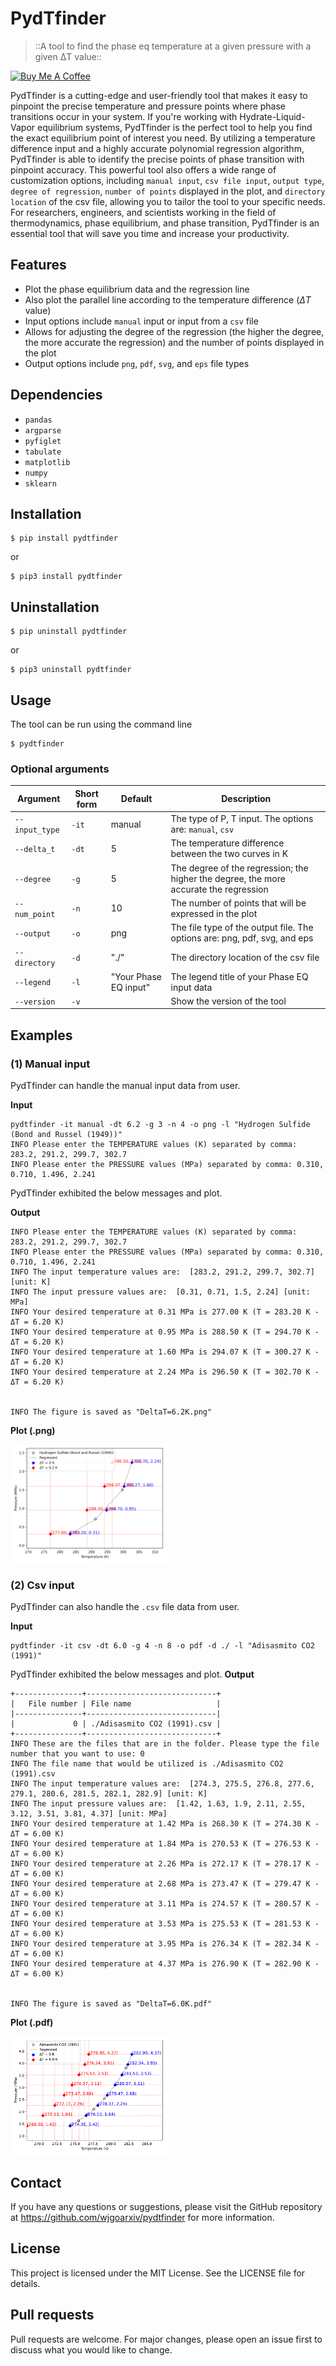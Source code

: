 # **PydTfinder**
> ::A tool to find the phase eq temperature at a given pressure with a given ΔT value::

<a href="https://www.buymeacoffee.com/woojingo" target="_blank"><img src="https://cdn.buymeacoffee.com/buttons/v2/default-red.png" alt="Buy Me A Coffee" style="height: 40px !important;width: 120px !important;" ></a>

PydTfinder is a cutting-edge and user-friendly tool that makes it easy to pinpoint the precise temperature and pressure points where phase transitions occur in your system. If you're working with Hydrate-Liquid-Vapor equilibrium systems, PydTfinder is the perfect tool to help you find the exact equilibrium point of interest you need. By utilizing a temperature difference input and a highly accurate polynomial regression algorithm, PydTfinder is able to identify the precise points of phase transition with pinpoint accuracy. This powerful tool also offers a wide range of customization options, including `manual input`, `csv file input`, `output type`, `degree of regression`, `number of points` displayed in the plot, and `directory location` of the csv file, allowing you to tailor the tool to your specific needs. For researchers, engineers, and scientists working in the field of thermodynamics, phase equilibrium, and phase transition, PydTfinder is an essential tool that will save you time and increase your productivity.

## **Features**
- Plot the phase equilibrium data and the regression line
- Also plot the parallel line according to the temperature difference ($\Delta T$ value)
- Input options include `manual` input or input from a `csv` file
- Allows for adjusting the degree of the regression (the higher the degree, the more accurate the regression) and the number of points displayed in the plot
- Output options include `png`, `pdf`, `svg`, and `eps` file types

## **Dependencies**
- `pandas`
- `argparse`
- `pyfiglet`
- `tabulate`
- `matplotlib`
- `numpy`
- `sklearn`

## **Installation**
```
$ pip install pydtfinder
```
or
```
$ pip3 install pydtfinder
```

## **Uninstallation**
```
$ pip uninstall pydtfinder
```
or
```
$ pip3 uninstall pydtfinder
```

## **Usage**
The tool can be run using the command line 

```
$ pydtfinder
```

### **Optional arguments**
| Argument | Short form | Default | Description |
| --- | --- | --- | --- |
| `--input_type` | `-it` | manual | The type of P, T input. The options are: `manual`, `csv`|
| `--delta_t` | `-dt` | 5 | The temperature difference between the two curves in K |
| `--degree` | `-g` | 5 | The degree of the regression; the higher the degree, the more accurate the regression |
| `--num_point` | `-n` | 10 | The number of points that will be expressed in the plot |
| `--output` | `-o` | png | The file type of the output file. The options are: png, pdf, svg, and eps |
| `--directory` | `-d` | "./" | The directory location of the csv file |
| `--legend` | `-l` | "Your Phase EQ input" | The legend title of your Phase EQ input data |
| `--version` | `-v` | | Show the version of the tool |

## **Examples**
### **(1) Manual input**
PydTfinder can handle the manual input data from user. 

**Input**
```
pydtfinder -it manual -dt 6.2 -g 3 -n 4 -o png -l "Hydrogen Sulfide (Bond and Russel (1949))"
INFO Please enter the TEMPERATURE values (K) separated by comma: 283.2, 291.2, 299.7, 302.7
INFO Please enter the PRESSURE values (MPa) separated by comma: 0.310, 0.710, 1.496, 2.241
```

PydTfinder exhibited the below messages and plot.

**Output**
```
INFO Please enter the TEMPERATURE values (K) separated by comma: 283.2, 291.2, 299.7, 302.7
INFO Please enter the PRESSURE values (MPa) separated by comma: 0.310, 0.710, 1.496, 2.241
INFO The input temperature values are:  [283.2, 291.2, 299.7, 302.7] [unit: K]
INFO The input pressure values are:  [0.31, 0.71, 1.5, 2.24] [unit: MPa]
INFO Your desired temperature at 0.31 MPa is 277.00 K (T = 283.20 K - ΔT = 6.20 K)
INFO Your desired temperature at 0.95 MPa is 288.50 K (T = 294.70 K - ΔT = 6.20 K)
INFO Your desired temperature at 1.60 MPa is 294.07 K (T = 300.27 K - ΔT = 6.20 K)
INFO Your desired temperature at 2.24 MPa is 296.50 K (T = 302.70 K - ΔT = 6.20 K)


INFO The figure is saved as "DeltaT=6.2K.png"
```

**Plot (.png)**

<img src="./run_examples/manual/DeltaT=6.2K.png" height="50%" width="50%">

### **(2) Csv input**
PydTfinder can also handle the `.csv` file data from user. 

**Input**
```
pydtfinder -it csv -dt 6.0 -g 4 -n 8 -o pdf -d ./ -l "Adisasmito CO2 (1991)"
```

PydTfinder exhibited the below messages and plot.
**Output**
```
+---------------+-----------------------------+
|   File number | File name                   |
|---------------+-----------------------------|
|             0 | ./Adisasmito CO2 (1991).csv |
+---------------+-----------------------------+
INFO These are the files that are in the folder. Please type the file number that you want to use: 0
INFO The file name that would be utilized is ./Adisasmito CO2 (1991).csv
INFO The input temperature values are:  [274.3, 275.5, 276.8, 277.6, 279.1, 280.6, 281.5, 282.1, 282.9] [unit: K]
INFO The input pressure values are:  [1.42, 1.63, 1.9, 2.11, 2.55, 3.12, 3.51, 3.81, 4.37] [unit: MPa]
INFO Your desired temperature at 1.42 MPa is 268.30 K (T = 274.30 K - ΔT = 6.00 K)
INFO Your desired temperature at 1.84 MPa is 270.53 K (T = 276.53 K - ΔT = 6.00 K)
INFO Your desired temperature at 2.26 MPa is 272.17 K (T = 278.17 K - ΔT = 6.00 K)
INFO Your desired temperature at 2.68 MPa is 273.47 K (T = 279.47 K - ΔT = 6.00 K)
INFO Your desired temperature at 3.11 MPa is 274.57 K (T = 280.57 K - ΔT = 6.00 K)
INFO Your desired temperature at 3.53 MPa is 275.53 K (T = 281.53 K - ΔT = 6.00 K)
INFO Your desired temperature at 3.95 MPa is 276.34 K (T = 282.34 K - ΔT = 6.00 K)
INFO Your desired temperature at 4.37 MPa is 276.90 K (T = 282.90 K - ΔT = 6.00 K)


INFO The figure is saved as "DeltaT=6.0K.pdf"
```
**Plot (.pdf)**

<img src="./run_examples/csv/DeltaT=6.0K.pdf" height="50%" width="50%">

## **Contact**
If you have any questions or suggestions, please visit the GitHub repository at https://github.com/wjgoarxiv/pydtfinder for more information.

## **License**
This project is licensed under the MIT License. See the LICENSE file for details.

## **Pull requests**
Pull requests are welcome. For major changes, please open an issue first to discuss what you would like to change.
